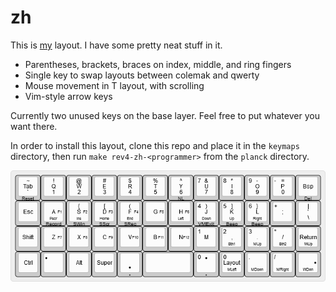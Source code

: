 
# zh

This is [my](https://github.com/zphixon) layout. I have some pretty neat stuff
in it.

* Parentheses, brackets, braces on index, middle, and ring fingers
* Single key to swap layouts between colemak and qwerty
* Mouse movement in T layout, with scrolling
* Vim-style arrow keys

Currently two unused keys on the base layer. Feel free to put whatever you want
there.

In order to install this layout, clone this repo and place it in the `keymaps`
directory, then run `make rev4-zh-<programmer>` from the `planck` directory.

![keymap](https://github.com/cheezgi/planck-zh/blob/master/keyboard-layout.png)

